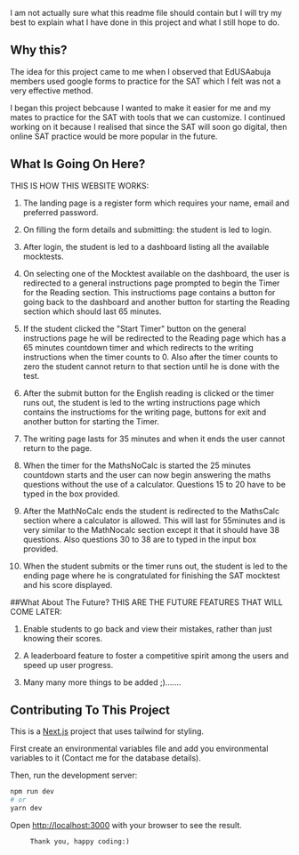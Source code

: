 I am not actually sure what this readme file should contain but I will try my best to explain what I have done in this project and what I still hope to do.

## Why this?
The idea for this project came to me when I observed that EdUSAabuja members used google forms to practice for the SAT which I felt was not a very effective method.

I began this project bebcause I wanted to make it easier for me and my mates to practice for the SAT with tools that we can customize. I continued working on it because I realised that since the SAT will soon go digital, then online SAT practice would be more popular in the future.

## What Is Going On Here?
THIS IS HOW THIS WEBSITE WORKS:
1. The landing page is a register form which requires your name, email and preferred password.
2. On filling the form details and submitting: the student is led to login. 
3. After login,  the student is led to a dashboard listing all the available mocktests.
4. On selecting one of the Mocktest available on the dashboard, the user is redirected to a general instructions page prompted to begin the Timer for the Reading section.
   This instructioms page contains a button for going back to the dashboard and another button for starting the Reading section which should last 65 minutes.

5. If the student  clicked the "Start Timer" button on the general instructions page he will be  redirected to the Reading page which has a 65 minutes countdown timer and which redirects  to the writing instructions when the timer counts to 0. Also after the timer counts to zero the student cannot return to that section until he is done with the test.

6. After the submit button for the English reading is clicked or the timer runs out, the student is led to the wrting instructions page which contains the instructioms for the writing page, buttons for exit and another button for starting the Timer.

7. The writing page lasts for 35 minutes and when it ends the user cannot return to the page.

8. When the timer for the MathsNoCalc is started the 25 minutes countdown starts and the user can now begin answering the maths questions without the use of a calculator. Questions 15 to 20 have to be typed in the box provided.

9. After the MathNoCalc ends the student is redirected to the MathsCalc section where a calculator is allowed. This will last for 55minutes and is very similar to the MathNocalc section except it that it should have 38 questions. Also questions 30 to 38 are to typed in the input box provided.
 
10. When the student submits or the timer runs out, the student is led to the ending page where he is congratulated for finishing the SAT mocktest and his score displayed.

##What About The Future?
THIS ARE THE FUTURE FEATURES THAT WILL COME LATER:

1. Enable students to go back and view their mistakes, rather than just knowing their scores.

2. A leaderboard feature to foster a competitive spirit among the users and speed up user progress.

3. Many many more things to be added ;).......


## Contributing To This Project

This is a [Next.js](https://nextjs.org/) project that uses tailwind for styling.


First create an environmental variables file and add you environmental variables to it (Contact me for the database details).

Then, run the development server:

```bash
npm run dev
# or
yarn dev
```

Open [http://localhost:3000](http://localhost:3000) with your browser to see the result.

                   
         Thank you, happy coding:)
